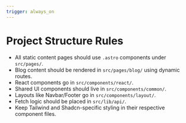 ```yaml
---
trigger: always_on
---
```


# Project Structure Rules

- All static content pages should use `.astro` components under `src/pages/`.
- Blog content should be rendered in `src/pages/blog/` using dynamic routes.
- React components go in `src/components/react/`.
- Shared UI components should live in `src/components/common/`.
- Layouts like Navbar/Footer go in `src/components/layout/`.
- Fetch logic should be placed in `src/lib/api/`.
- Keep Tailwind and Shadcn-specific styling in their respective component files.
